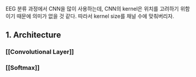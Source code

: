 EEG 분류 과정에서 CNN을 많이 사용하는데, CNN의 kernel은 위치를 고려하기 위함이기 때문에 의미가 없을 것 같다. 따라서 kernel size를 채널 수에 맞춰버리자.
## 1. Architecture
### [[Convolutional Layer]]
### [[Softmax]]